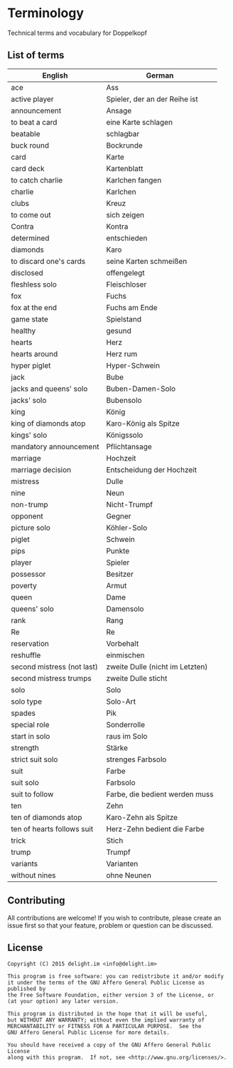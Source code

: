 # Terminology

Technical terms and vocabulary for Doppelkopf

## List of terms

| English                    | German                          |
| -------------------------- | ------------------------------- |
| ace                        | Ass                             |
| active player              | Spieler, der an der Reihe ist   |
| announcement               | Ansage                          |
| to beat a card             | eine Karte schlagen             |
| beatable                   | schlagbar                       |
| buck round                 | Bockrunde                       |
| card                       | Karte                           |
| card deck                  | Kartenblatt                     |
| to catch charlie           | Karlchen fangen                 |
| charlie                    | Karlchen                        |
| clubs                      | Kreuz                           |
| to come out                | sich zeigen                     |
| Contra                     | Kontra                          |
| determined                 | entschieden                     |
| diamonds                   | Karo                            |
| to discard one's cards     | seine Karten schmeißen          |
| disclosed                  | offengelegt                     |
| fleshless solo             | Fleischloser                    |
| fox                        | Fuchs                           |
| fox at the end             | Fuchs am Ende                   |
| game state                 | Spielstand                      |
| healthy                    | gesund                          |
| hearts                     | Herz                            |
| hearts around              | Herz rum                        |
| hyper piglet               | Hyper-Schwein                   |
| jack                       | Bube                            |
| jacks and queens' solo     | Buben-Damen-Solo                |
| jacks' solo                | Bubensolo                       |
| king                       | König                           |
| king of diamonds atop      | Karo-König als Spitze           |
| kings' solo                | Königssolo                      |
| mandatory announcement     | Pflichtansage                   |
| marriage                   | Hochzeit                        |
| marriage decision          | Entscheidung der Hochzeit       |
| mistress                   | Dulle                           |
| nine                       | Neun                            |
| non-trump                  | Nicht-Trumpf                    |
| opponent                   | Gegner                          |
| picture solo               | Köhler-Solo                     |
| piglet                     | Schwein                         |
| pips                       | Punkte                          |
| player                     | Spieler                         |
| possessor                  | Besitzer                        |
| poverty                    | Armut                           |
| queen                      | Dame                            |
| queens' solo               | Damensolo                       |
| rank                       | Rang                            |
| Re                         | Re                              |
| reservation                | Vorbehalt                       |
| reshuffle                  | einmischen                      |
| second mistress (not last) | zweite Dulle (nicht im Letzten) |
| second mistress trumps     | zweite Dulle sticht             |
| solo                       | Solo                            |
| solo type                  | Solo-Art                        |
| spades                     | Pik                             |
| special role               | Sonderrolle                     |
| start in solo              | raus im Solo                    |
| strength                   | Stärke                          |
| strict suit solo           | strenges Farbsolo               |
| suit                       | Farbe                           |
| suit solo                  | Farbsolo                        |
| suit to follow             | Farbe, die bedient werden muss  |
| ten                        | Zehn                            |
| ten of diamonds atop       | Karo-Zehn als Spitze            |
| ten of hearts follows suit | Herz-Zehn bedient die Farbe     |
| trick                      | Stich                           |
| trump                      | Trumpf                          |
| variants                   | Varianten                       |
| without nines              | ohne Neunen                     |

## Contributing

All contributions are welcome! If you wish to contribute, please create an issue first so that your feature, problem or question can be discussed.

## License

```
Copyright (C) 2015 delight.im <info@delight.im>

This program is free software: you can redistribute it and/or modify
it under the terms of the GNU Affero General Public License as published by
the Free Software Foundation, either version 3 of the License, or
(at your option) any later version.

This program is distributed in the hope that it will be useful,
but WITHOUT ANY WARRANTY; without even the implied warranty of
MERCHANTABILITY or FITNESS FOR A PARTICULAR PURPOSE.  See the
GNU Affero General Public License for more details.

You should have received a copy of the GNU Affero General Public License
along with this program.  If not, see <http://www.gnu.org/licenses/>.
```
